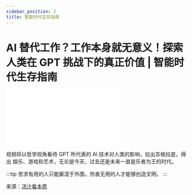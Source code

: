 ```yaml
---
sidebar_position: 2
title: 智能时代生存指南
---
```


# AI 替代工作？工作本身就无意义！探索人类在 GPT 挑战下的真正价值 | 智能时代生存指南

<iframe src="//player.bilibili.com/player.html?aid=527711775&bvid=BV1sM411V7MG&cid=1104749694&page=1" scrolling="no" border="0" frameBorder="no" framespacing="0" allowfullscreen="true"> </iframe>

视频将以哲学视角看待 GPT 所代表的 AI 技术对人类的影响，拉出苏格拉底，得出 娱乐、游戏和艺术，无论是今天、过去还是未来一直是乐者为王的时代。

:::tip
苦求有用的人只能厮混于外围，热衷无用的人才能够创造文明。
:::

来源：[汤汁看本质](https://space.bilibili.com/362588980)
